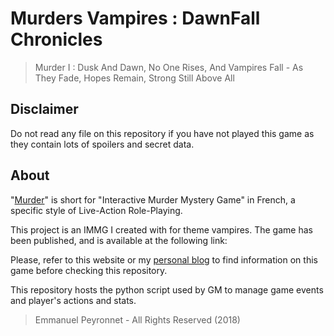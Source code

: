# Murders Vampires : DawnFall Chronicles

> Murder I : Dusk And Dawn, No One Rises, And Vampires Fall - As They Fade, Hopes Remain, Strong Still Above All

## Disclaimer 

Do not read any file on this repository if you have not played this game as they contain lots of spoilers and secret data.

## About 
"[Murder](https://en.wikipedia.org/wiki/Murder_mystery_game)" is short for "Interactive Murder Mystery Game" in French, a specific style of Live-Action Role-Playing.

This project is an IMMG I created with for theme vampires. The game has been published, and is available at the following link: 

Please, refer to this website or my [personal blog](https://vampiretestament.wordpress.com/murders-vampires/) to find information on this game before checking this repository. 

This repository hosts the python script used by GM to manage game events and player's actions and stats.

> Emmanuel Peyronnet - All Rights Reserved (2018)


